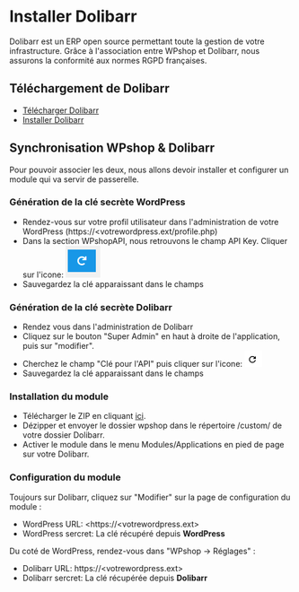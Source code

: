 # Installer Dolibarr

Dolibarr est un ERP open source permettant toute la gestion de votre infrastructure. Grâce à l'association entre WPshop et Dolibarr, nous assurons la conformité aux normes RGPD françaises.

## Téléchargement de Dolibarr

* [Télécharger Dolibarr](https://www.dolibarr.fr/telechargements)
* [Installer Dolibarr](https://wiki.dolibarr.org/index.php/Installation_-_Mise_%C3%A0_jour)

## Synchronisation WPshop & Dolibarr

Pour pouvoir associer les deux, nous allons devoir installer et configurer un module qui va servir de passerelle.

### Génération de la clé secrète WordPress

* Rendez-vous sur votre profil utilisateur dans l'administration de votre WordPress (https://<votrewordpress.ext/profile.php)
* Dans la section WPshopAPI, nous retrouvons le champ API Key. Cliquer sur l'icone: ![](https://github.com/Eoxia/wpshop-docs/blob/master/images/generate-api-key.PNG)
* Sauvegardez la clé apparaissant dans le champs

### Génération de la clé secrète Dolibarr

* Rendez vous dans l'administration de Dolibarr
* Cliquez sur le bouton "Super Admin" en haut à droite de l'application, puis sur "modifier".
* Cherchez le champ "Clé pour l'API" puis cliquer sur l'icone: ![](https://github.com/Eoxia/wpshop-docs/blob/master/images/generate-api-key-doli.PNG)
* Sauvegardez la clé apparaissant dans le champs

### Installation du module

* Télécharger le ZIP en cliquant [ici](https://github.com/Eoxia/doli-wpshop/archive/master.zip).
* Dézipper et envoyer le dossier wpshop dans le répertoire /custom/ de votre dossier Dolibarr.
* Activer le module dans le menu Modules/Applications en pied de page sur votre Dolibarr.

### Configuration du module

Toujours sur Dolibarr, cliquez sur "Modifier" sur la page de configuration du module :

* WordPress URL: <https://<votrewordpress.ext>
* WordPress sercret: La clé récupéré depuis **WordPress**

Du coté de WordPress, rendez-vous dans "WPshop -> Réglages" :

* Dolibarr URL: https://<votrewordpress.ext>
* Dolibarr sercret: La clé récupérée depuis **Dolibarr**
